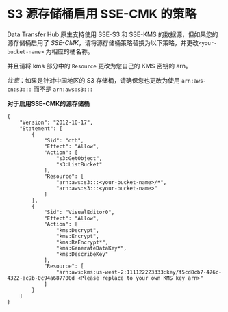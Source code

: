 
# S3 源存储桶启用 SSE-CMK 的策略

Data Transfer Hub 原生支持使用 SSE-S3 和 SSE-KMS 的数据源，但如果您的源存储桶启用了 *SSE-CMK*，请将源存储桶策略替换为以下策略，并更改`<your-bucket-name>` 为相应的桶名称。

并且请将 kms 部分中的 `Resource` 更改为您自己的 KMS 密钥的 arn。

_注意_：如果是针对中国地区的 S3 存储桶，请确保您也更改为使用 `arn:aws-cn:s3:::` 而不是 `arn:aws:s3:::`

**对于启用SSE-CMK的源存储桶**

```
{
    "Version": "2012-10-17",
    "Statement": [
        {
            "Sid": "dth",
            "Effect": "Allow",
            "Action": [
                "s3:GetObject",
                "s3:ListBucket"
            ],
            "Resource": [
                "arn:aws:s3:::<your-bucket-name>/*",
                "arn:aws:s3:::<your-bucket-name>"
            ]
        },
        {
            "Sid": "VisualEditor0",
            "Effect": "Allow",
            "Action": [
                "kms:Decrypt",
                "kms:Encrypt",
                "kms:ReEncrypt*",
                "kms:GenerateDataKey*",
                "kms:DescribeKey"
            ],
            "Resource": [
                "arn:aws:kms:us-west-2:111122223333:key/f5cd8cb7-476c-4322-ac9b-0c94a687700d <Please replace to your own KMS key arn>"
            ]
        }
    ]
}
```